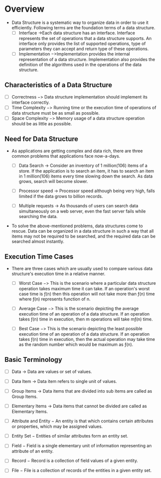 # Overview

- Data Structure is a systematic way to organize data in order to use it efficiently.   Following terms are the foundation terms of a data structure.
  - [ ] Interface ->Each data structure has an interface. Interface    represents the set of operations that a data structure supports. An interface only provides the list of supported operations, type of parameters they can accept and return type of these operations.
  - [ ] Implementation −>Implementation provides the internal representation of a data structure. Implementation also provides the definition of the algorithms used in the operations of the data structure.

## Characteristics of a Data Structure

  - [ ] Correctness −> Data structure implementation should implement its interface correctly.
  - [ ] Time Complexity −> Running time or the execution time of operations of data structure must be as small as possible.
  - [ ] Space Complexity −> Memory usage of a data structure operation should be as little as possible.

## Need for Data Structure

- As applications are getting complex and data rich, there are three common problems that applications face now-a-days.

  - [ ] Data Search -> Consider an inventory of 1 million(106) items of a store. If the application is to search an item, it has to search an item in 1 million(106) items every time slowing down the search. As data grows, search will become slower.

  - [ ] Processor speed -> Processor speed although being very high, falls limited if the data grows to billion records.

  - [ ] Multiple requests -> As thousands of users can search data simultaneously on a web server, even the fast server fails while searching the data.

- To solve the above-mentioned problems, data structures come to rescue. Data can be organized in a data structure in such a way that all items may not be required to be searched, and the required data can be searched almost instantly.

## Execution Time Cases

- There are three cases which are usually used to compare various data structure's execution time in a relative manner.
  - [ ] Worst Case −> This is the scenario where a particular data structure operation takes maximum time it can take. If an operation's worst case time is ƒ(n) then this operation will not take more than ƒ(n) time where ƒ(n) represents function of n.

  - [ ] Average Case −> This is the scenario depicting the average execution time of an operation of a data structure. If an operation takes ƒ(n) time in execution, then m operations will take mƒ(n) time.

  - [ ] Best Case −> This is the scenario depicting the least possible execution time of an operation of a data structure. If an operation takes ƒ(n) time in execution, then the actual operation may take time as the random number which would be maximum as ƒ(n).


## Basic Terminology

- [ ] Data -> Data are values or set of values.
- [ ] Data Item -> Data item refers to single unit of values.
- [ ] Group Items -> Data items that are divided into sub items are called as Group Items.
- [ ] Elementary Items -> Data items that cannot be divided are called as Elementary Items.
- [ ] Attribute and Entity − An entity is that which contains certain attributes or properties, which may be assigned values.

- [ ] Entity Set − Entities of similar attributes form an entity set.

- [ ] Field − Field is a single elementary unit of information representing an attribute of an entity.

- [ ] Record − Record is a collection of field values of a given entity.

- [ ] File − File is a collection of records of the entities in a given entity set.